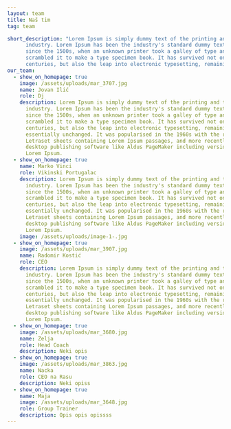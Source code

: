```yaml
---
layout: team
title: Naš tim
tag: team

short_description: "Lorem Ipsum is simply dummy text of the printing and typesetting
      industry. Lorem Ipsum has been the industry's standard dummy text ever
      since the 1500s, when an unknown printer took a galley of type and
      scrambled it to make a type specimen book. It has survived not only five
      centuries, but also the leap into electronic typesetting, remaining"
our_team:
  - show_on_homepage: true
    image: /assets/uploads/mar_3707.jpg
    name: Jovan Ilić
    role: Dj
    description: Lorem Ipsum is simply dummy text of the printing and typesetting
      industry. Lorem Ipsum has been the industry's standard dummy text ever
      since the 1500s, when an unknown printer took a galley of type and
      scrambled it to make a type specimen book. It has survived not only five
      centuries, but also the leap into electronic typesetting, remaining
      essentially unchanged. It was popularised in the 1960s with the release of
      Letraset sheets containing Lorem Ipsum passages, and more recently with
      desktop publishing software like Aldus PageMaker including versions of
      Lorem Ipsum.
  - show_on_homepage: true
    name: Marko Vinci
    role: Vikinski Portugalac
    description: Lorem Ipsum is simply dummy text of the printing and typesetting
      industry. Lorem Ipsum has been the industry's standard dummy text ever
      since the 1500s, when an unknown printer took a galley of type and
      scrambled it to make a type specimen book. It has survived not only five
      centuries, but also the leap into electronic typesetting, remaining
      essentially unchanged. It was popularised in the 1960s with the release of
      Letraset sheets containing Lorem Ipsum passages, and more recently with
      desktop publishing software like Aldus PageMaker including versions of
      Lorem Ipsum.
    image: /assets/uploads/image-1-.jpg
  - show_on_homepage: true
    image: /assets/uploads/mar_3907.jpg
    name: Radomir Kostić
    role: CEO
    description: Lorem Ipsum is simply dummy text of the printing and typesetting
      industry. Lorem Ipsum has been the industry's standard dummy text ever
      since the 1500s, when an unknown printer took a galley of type and
      scrambled it to make a type specimen book. It has survived not only five
      centuries, but also the leap into electronic typesetting, remaining
      essentially unchanged. It was popularised in the 1960s with the release of
      Letraset sheets containing Lorem Ipsum passages, and more recently with
      desktop publishing software like Aldus PageMaker including versions of
      Lorem Ipsum.
  - show_on_homepage: true
    image: /assets/uploads/mar_3680.jpg
    name: Zelja
    role: Head Coach
    description: Neki opis
  - show_on_homepage: true
    image: /assets/uploads/mar_3863.jpg
    name: Nacka
    role: CEO na Rasu
    description: Neki opiss
  - show_on_homepage: true
    name: Maja
    image: /assets/uploads/mar_3648.jpg
    role: Group Trainer
    description: Opis opis opissss
---
```

